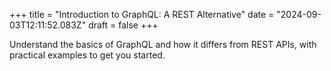 +++
title = "Introduction to GraphQL: A REST Alternative"
date = "2024-09-03T12:11:52.083Z"
draft = false
+++

  Understand the basics of GraphQL and how it differs from REST APIs, with practical examples to get you started.
        